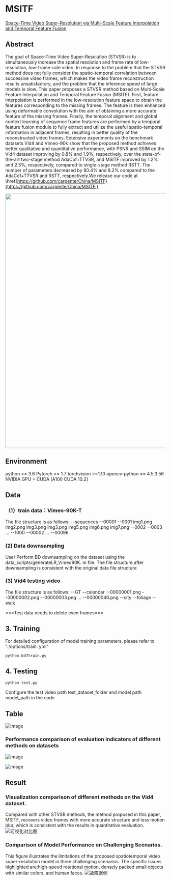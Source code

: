 # MSITF

[Space-Time Video Super-Resolution via Multi-Scale Feature Interpolation and Temporal Feature Fusion]([https://arxiv.org/abs/2104.08860](https://assets-eu.researchsquare.com/files/rs-4342774/v1_covered_541a56ba-e74d-4b11-88f1-bd8cdf8b6b32.pdf?c=1715322593))

<!-- [ALGORITHM] -->

## Abstract

<!-- [ABSTRACT] -->

The goal of Space-Time Video Super-Resolution (STVSR) is to simultaneously increase the spatial resolution and frame rate of low-resolution, low-frame-rate video. In response to the problem that the STVSR method does not fully consider the spatio-temporal correlation between successive video frames, which makes the video frame reconstruction results unsatisfactory, and the problem that the inference speed of large models is slow. This paper proposes a STVSR method based on Multi-Scale Feature Interpolation and Temporal Feature Fusion (MSITF). First, feature interpolation is performed in the low-resolution feature space to obtain the features corresponding to the missing frames. The feature is then enhanced using deformable convolution with the aim of obtaining a more accurate feature of the missing frames. Finally, the temporal alignment and global context learning of sequence frame features are performed by a temporal feature fusion module to fully extract and utilize the useful spatio-temporal information in adjacent frames, resulting in better quality of the reconstructed video frames. Extensive experiments on the benchmark datasets Vid4 and Vimeo-90k show that the proposed method achieves better qualitative and quantitative performance, with PSNR and SSIM on the Vid4 dataset improving by 0.8\% and 1.9\%, respectively, over the state-of-the-art two-stage method AdaCof+TTVSR, and MSITF improved by 1.2\% and 2.5\%, respectively, compared to single-stage method RSTT. The number of parameters decreased by 80.4\% and 8.2\% compared to the AdaCof+TTVSR and RSTT, respectively.We release our code at \href{https://github.com/carpenterChina/MSITF}{https://github.com/carpenterChina/MSITF.}

<!-- [IMAGE] -->

<div align=center>
<img src="https://github.com/Dai-Wenxun/mmaction2/assets/58767402/f91fc927-d5f2-41dd-8198-def71d392991" width="800"/>
</div>

## Environment
python >= 3.6
Pytorch >= 1.7
torchvision >=1.10
opencv-python == 4.5.3.56
NVIDIA GPU + CUDA  [A100 CUDA 10.2]

## Data
### （1）train data：Vimeo-90K-T
The file structure is as follows:
--sequences
       --00001
           --0001
               img1.png
               img2.png
               img3.png
               img3.png
               img5.png
               img6.png
               img7.png
           --0002
           --0003
           ...
           --1000
       --00002
       ...
       --00096
### (2) Data downsampling
Use/ Perform BD downsampling on the dataset using the data_scripts/generateLR_Vimeo90K. m file.
The file structure after downsampling is consistent with the original data file structure



### (3) Vid4 testing video
The file structure is as follows:
--GT
--calendar
--00000001.png
--00000002.png
--00000003.png
...
--00000040.png
--city
--foliage
--walk

===Test data needs to delete even frames===


## 3. Training
For detailed configuration of model training parameters, please refer to "./options/train. yml"
```shell
python bd7train.py
```

## 4. Testing

```shell
python test.py
```


Configure the test video path test_dataset_folder and model path model_path in the code


## Table

![image](https://github.com/carpenterChina/MSITF/assets/103326359/ebb8195f-9377-49c9-b1e7-60026cc3e058)


### Performance comparison of evaluation indicators of different methods on datasets
![image](https://github.com/carpenterChina/MSITF/assets/103326359/2c758932-10c0-4405-9c4e-1df5f82f8aae)


![image](https://github.com/carpenterChina/MSITF/assets/103326359/7e2a7a71-2dd7-4374-b886-1f3ad622993f)


## Result

### Visualization comparison of different methods on the Vid4 dataset. 
Compared with other STVSR methods, the method proposed in this paper, MSITF, recovers video frames with more accurate structure and less motion blur, which is
consistent with the results in quantitative evaluation.
![可视化对比图](https://github.com/carpenterChina/MSITF/assets/103326359/f229655c-fdc9-4cf7-bae3-763fac41a0fa)


### Comparison of Model Performance on Challenging Scenarios. 
This figure illustrates the limitations of the proposed spatiotemporal video super-resolution model in three challenging scenarios. The specific issues highlighted are:high-speed rotational motion, densely packed small objects with similar colors, and human faces.
![故障案例](https://github.com/carpenterChina/MSITF/assets/103326359/436a3b40-bd7b-4e4d-b963-3cc301be7012)



